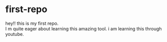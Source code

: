 # first-repo
hey!! this is my first repo.
<br>
I m quite eager about learning this amazing tool.
i am learning this through youtube.
